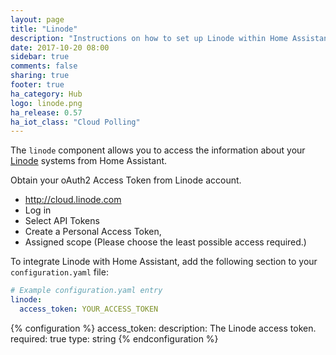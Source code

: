 ```yaml
---
layout: page
title: "Linode"
description: "Instructions on how to set up Linode within Home Assistant."
date: 2017-10-20 08:00
sidebar: true
comments: false
sharing: true
footer: true
ha_category: Hub
logo: linode.png
ha_release: 0.57
ha_iot_class: "Cloud Polling"
---
```


The `linode` component allows you to access the information about your [Linode](https://www.linode.com) systems from Home Assistant.

Obtain your oAuth2 Access Token from Linode account.
*   <http://cloud.linode.com>
*   Log in
*   Select API Tokens
*   Create a Personal Access Token,
*   Assigned scope (Please choose the least possible access required.)

To integrate Linode with Home Assistant, add the following section to your `configuration.yaml` file:

```yaml
# Example configuration.yaml entry
linode:
  access_token: YOUR_ACCESS_TOKEN
```

{% configuration %}
  access_token:
    description: The Linode access token.
    required: true
    type: string
{% endconfiguration %}
